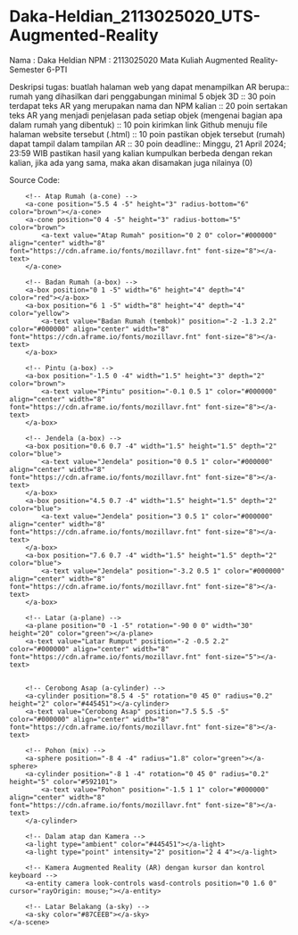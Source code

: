 # Daka-Heldian_2113025020_UTS-Augmented-Reality
Nama : Daka Heldian
NPM  : 2113025020
Mata Kuliah Augmented Reality-Semester 6-PTI

Deskripsi tugas:
buatlah halaman web yang dapat menampilkan AR berupa::
rumah yang dihasilkan dari penggabungan minimal 5 objek 3D :: 30 poin
terdapat teks AR yang merupakan nama dan NPM kalian :: 20 poin
sertakan teks AR yang menjadi penjelasan pada setiap objek (mengenai bagian apa dalam rumah yang dibentuk) :: 10 poin
kirimkan link Github menuju file halaman website tersebut (.html) :: 10 poin
pastikan objek tersebut (rumah) dapat tampil dalam tampilan AR :: 30 poin
deadline:: Minggu, 21 April 2024; 23:59 WIB
pastikan hasil yang kalian kumpulkan berbeda dengan rekan kalian, jika ada yang sama, maka akan disamakan juga nilainya (0)

Source Code:
<!DOCTYPE html>
<html>
<head>
    <title>Rumah 3D - Daka Heldian</title>
    <script src="https://aframe.io/releases/1.2.0/aframe.min.js"></script>
</head>
<body>
    <a-scene>
        <!-- Nama dan NPM (a-text) -->
        <a-text value="DAKA HELDIAN (2113025020)" position="0 7 -1" color="#000000" align="center" width="8" font="https://cdn.aframe.io/fonts/mozillavr.fnt" font-size="12"></a-text>

        <!-- Atap Rumah (a-cone) -->
        <a-cone position="5.5 4 -5" height="3" radius-bottom="6" color="brown"></a-cone>
        <a-cone position="0 4 -5" height="3" radius-bottom="5" color="brown">
            <a-text value="Atap Rumah" position="0 2 0" color="#000000" align="center" width="8" font="https://cdn.aframe.io/fonts/mozillavr.fnt" font-size="8"></a-text>
        </a-cone>

        <!-- Badan Rumah (a-box) -->
        <a-box position="0 1 -5" width="6" height="4" depth="4" color="red"></a-box>
        <a-box position="6 1 -5" width="8" height="4" depth="4" color="yellow">
            <a-text value="Badan Rumah (tembok)" position="-2 -1.3 2.2" color="#000000" align="center" width="8" font="https://cdn.aframe.io/fonts/mozillavr.fnt" font-size="8"></a-text>
        </a-box>

        <!-- Pintu (a-box) -->
        <a-box position="-1.5 0 -4" width="1.5" height="3" depth="2" color="brown">
            <a-text value="Pintu" position="-0.1 0.5 1" color="#000000" align="center" width="8" font="https://cdn.aframe.io/fonts/mozillavr.fnt" font-size="8"></a-text>
        </a-box>

        <!-- Jendela (a-box) -->
        <a-box position="0.6 0.7 -4" width="1.5" height="1.5" depth="2" color="blue">
            <a-text value="Jendela" position="0 0.5 1" color="#000000" align="center" width="8" font="https://cdn.aframe.io/fonts/mozillavr.fnt" font-size="8"></a-text>
        </a-box>
        <a-box position="4.5 0.7 -4" width="1.5" height="1.5" depth="2" color="blue">
            <a-text value="Jendela" position="3 0.5 1" color="#000000" align="center" width="8" font="https://cdn.aframe.io/fonts/mozillavr.fnt" font-size="8"></a-text>
        </a-box>
        <a-box position="7.6 0.7 -4" width="1.5" height="1.5" depth="2" color="blue">
            <a-text value="Jendela" position="-3.2 0.5 1" color="#000000" align="center" width="8" font="https://cdn.aframe.io/fonts/mozillavr.fnt" font-size="8"></a-text>
        </a-box>

        <!-- Latar (a-plane) -->
        <a-plane position="0 -1 -5" rotation="-90 0 0" width="30" height="20" color="green"></a-plane>
        <a-text value="Latar Rumput" position="-2 -0.5 2.2" color="#000000" align="center" width="8" font="https://cdn.aframe.io/fonts/mozillavr.fnt" font-size="5"></a-text>


        <!-- Cerobong Asap (a-cylinder) -->
        <a-cylinder position="8.5 4 -5" rotation="0 45 0" radius="0.2" height="2" color="#445451"></a-cylinder>
        <a-text value="Cerobong Asap" position="7.5 5.5 -5" color="#000000" align="center" width="8" font="https://cdn.aframe.io/fonts/mozillavr.fnt" font-size="8"></a-text>

        <!-- Pohon (mix) -->
        <a-sphere position="-8 4 -4" radius="1.8" color="green"></a-sphere>
        <a-cylinder position="-8 1 -4" rotation="0 45 0" radius="0.2" height="5" color="#592101">
            <a-text value="Pohon" position="-1.5 1 1" color="#000000" align="center" width="8" font="https://cdn.aframe.io/fonts/mozillavr.fnt" font-size="8"></a-text>
        </a-cylinder>
        
        <!-- Dalam atap dan Kamera -->
        <a-light type="ambient" color="#445451"></a-light>
        <a-light type="point" intensity="2" position="2 4 4"></a-light>
        
        <!-- Kamera Augmented Reality (AR) dengan kursor dan kontrol keyboard -->
        <a-entity camera look-controls wasd-controls position="0 1.6 0" cursor="rayOrigin: mouse;"></a-entity>

        <!-- Latar Belakang (a-sky) -->
        <a-sky color="#87CEEB"></a-sky>
    </a-scene>
</body>
</html>


